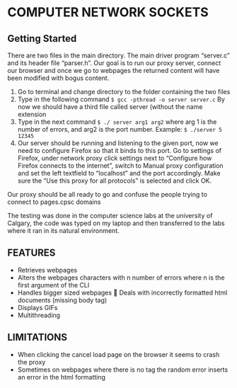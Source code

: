 # COMPUTER NETWORK SOCKETS 

## Getting Started
There are two files in the main directory. The main driver program “server.c” and its header file “parser.h”.
Our goal is to run our proxy server, connect our browser and once we go to webpages the returned content will have been modified with bogus content. 

1. Go to terminal and change directory to the folder containing the two files
2. Type in the following command ```$ gcc -pthread -o server server.c``` By now we should have a third file called server (without the name extension
3. Type in the next command ```$ ./ server arg1 arg2``` where arg 1 is the number of errors, and arg2 is the port number. Example: ```$ ./server 5 12345```
4. Our server should be running and listening to the given port, now we need to configure Firefox so that it binds to this port. Go to settings of Firefox, under network proxy click settings next to “Configure how Firefox connects to the internet”, switch to Manual proxy configuration and set the left textfield to “localhost” and the port accordingly. Make sure the “Use this proxy for all protocols” is selected and click OK. 

Our proxy should be all ready to go and confuse the people trying to connect to pages.cpsc domains 

The testing was done in the computer science labs at the university of Calgary, the code was typed on my laptop and then transferred to the labs where it ran in its natural environment. 

## FEATURES  
* Retrieves webpages 
* Alters the webpages characters with n number of errors where n is the first argument of the CLI 
* Handles bigger sized webpages  Deals with incorrectly formatted html documents (missing body tag) 
* Displays GIFs 
* Multithreading 

## LIMITATIONS 
* When clicking the cancel load page on the browser it seems to crash the proxy 
* Sometimes on webpages where there is no <body> tag the random error inserts an error in the html formatting 
 
 